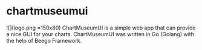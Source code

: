 # chartmuseumui
![](logo.png =150x80) 
ChartMuseumUI is a simple web app that can provide a nice GUI for your charts. 
ChartMuseumUI was written in Go (Golang) with the help of Beego Framework.
